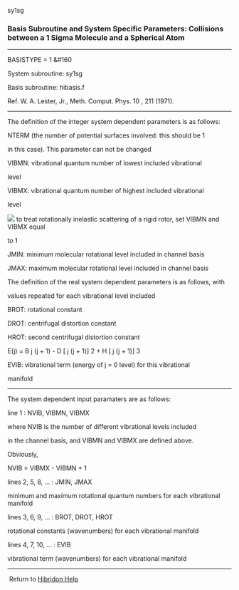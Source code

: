 sy1sg


###   Basis Subroutine and System Specific Parameters: Collisions between a  1 Sigma Molecule and a Spherical Atom


------------------------------


BASISTYPE = 1 &#160

System subroutine:  sy1sg


Basis subroutine:  hibasis.f

Ref.  W. A. Lester, Jr., Meth. Comput. Phys.  10 , 211 (1971).


------------------------------


The definition of the integer system dependent parameters is as follows:

NTERM (the number of potential surfaces involved:  this should be 1

in this case).  This parameter can not be changed


VIBMN: vibrational quantum number of lowest included vibrational

level


VIBMX: vibrational quantum number of highest included vibrational

level


![](warningsmall.gif)  to treat rotationally inelastic scattering of a rigid rotor, set VIBMN and VIBMX equal

to 1


JMIN:  minimum molecular rotational level included in channel basis


JMAX:  maximum molecular rotational level included in channel basis


The definition of the real system dependent parameters is as follows, with

values repeated for each vibrational level included

BROT:    rotational constant


DROT:    centrifugal distortion constant


HROT:    second centrifugal distortion constant


E(j) = B j (j  + 1) -  D  [ j (j  + 1)] 2  +  H  [ j (j  + 1)] 3


EVIB: vibrational term (energy of  j  = 0 level) for this vibrational

manifold


------------------------------


The system dependent input paramaters are as follows:

line 1 :  NVIB, VIBMN, VIBMX

where NVIB is the number of different vibrational levels included

in the channel basis, and VIBMN and VIBMX are defined above.

Obviously,

NVIB = VIBMX - VIBMN + 1


lines 2, 5, 8,  ... :  JMIN, JMAX

minimum and maximum rotational quantum numbers for  each vibrational manifold


lines 3, 6, 9,  ... :  BROT, DROT, HROT

rotational constants (wavenumbers) for  each vibrational manifold


lines 4, 7, 10,  ... :  EVIB

vibrational term (wavenumbers) for  each vibrational manifold


------------------------------


[](hibhelp.html) [](up_arrow.gif)   Return to  [Hibridon Help](hibhelp.html)
